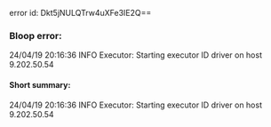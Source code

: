 error id: Dkt5jNULQTrw4uXFe3IE2Q==
### Bloop error:

24/04/19 20:16:36 INFO Executor: Starting executor ID driver on host 9.202.50.54
#### Short summary: 

24/04/19 20:16:36 INFO Executor: Starting executor ID driver on host 9.202.50.54